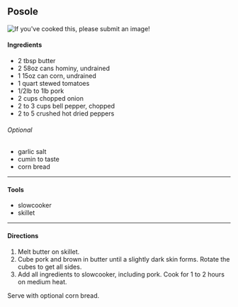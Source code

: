 
## Posole

![If you've cooked this, please submit an image!]()

#### Ingredients

* 2 tbsp butter
* 2 58oz cans hominy, undrained
* 1 15oz can corn, undrained
* 1 quart stewed tomatoes
* 1/2lb to 1lb pork
* 2 cups chopped onion
* 2 to 3 cups bell pepper, chopped
* 2 to 5 crushed hot dried peppers


###### Optional

* garlic salt
* cumin to taste
* corn bread

---

#### Tools

* slowcooker
* skillet

---

#### Directions

1. Melt butter on skillet.
2. Cube pork and brown in butter until a slightly dark skin forms. Rotate the cubes to get all sides.
3. Add all ingredients to slowcooker, including pork. Cook for 1 to 2 hours on medium heat.

Serve with optional corn bread.


<!-- octoshrimpy  -->
